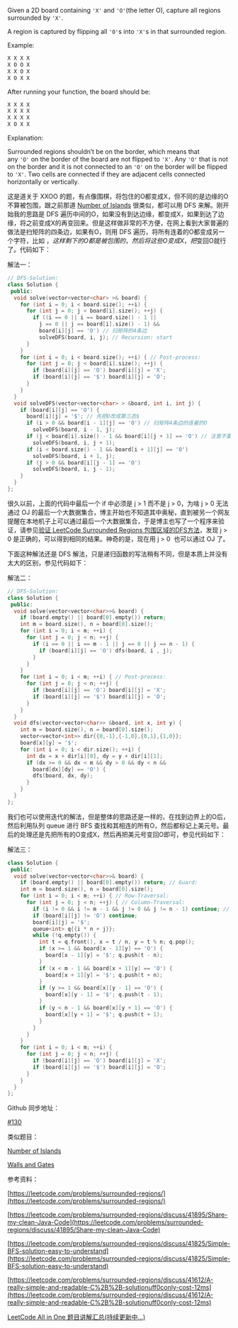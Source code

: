 Given a 2D board containing `'X'` and `'O'`(the letter O), capture all regions surrounded by `'X'`.

A region is captured by flipping all `'O'`s into `'X'`s in that surrounded region.

Example:

```cpp
X X X X
X O O X
X X O X
X O X X
```

After running your function, the board should be:

```cpp
X X X X
X X X X
X X X X
X O X X
```

Explanation:

Surrounded regions shouldn’t be on the border, which means that any `'O'` on the border of the board are not flipped to `'X'`. Any `'O'` that is not on the border and it is not connected to an `'O'` on the border will be flipped to `'X'`. Two cells are connected if they are adjacent cells connected horizontally or vertically.

这是道关于 XXOO 的题，有点像围棋，将包住的O都变成X，但不同的是边缘的O不算被包围，跟之前那道 [Number of Islands](http://www.cnblogs.com/grandyang/p/4402656.html) 很类似，都可以用 DFS 来解。刚开始我的思路是 DFS 遍历中间的O，如果没有到达边缘，都变成X，如果到达了边缘，将之前变成X的再变回来。但是这样做非常的不方便，在网上看到大家普遍的做法是扫矩阵的四条边，如果有O，则用 DFS 遍历，将所有连着的O都变成另一个字符，比如 $，这样剩下的O都是被包围的，然后将这些O变成X，把$变回O就行了。代码如下：

解法一：

```cpp
// DFS-Solution:
class Solution {
 public:
  void solve(vector<vector<char> >& board) {
    for (int i = 0; i < board.size(); ++i) {
      for (int j = 0; j < board[i].size(); ++j) {
        if ((i == 0 || i == board.size() - 1 ||
          j == 0 || j == board[i].size() - 1) &&
          board[i][j] == 'O') // 扫矩阵的4条边
          solveDFS(board, i, j); // Recursion: start
      }
    }
    for (int i = 0; i < board.size(); ++i) { // Post-process:
      for (int j = 0; j < board[i].size(); ++j) {
        if (board[i][j] == 'O') board[i][j] = 'X';
        if (board[i][j] == '$') board[i][j] = 'O';
      }
    }
  }
  void solveDFS(vector<vector<char> > &board, int i, int j) {
    if (board[i][j] == 'O') {
      board[i][j] = '$'; // 先把O改成第三态$
      if (i > 0 && board[i - 1][j] == 'O') // 扫矩阵4条边的连着的O
        solveDFS(board, i - 1, j);
      if (j < board[i].size() - 1 && board[i][j + 1] == 'O') // 注意不要越界
        solveDFS(board, i, j + 1);
      if (i < board.size() - 1 && board[i + 1][j] == 'O') 
        solveDFS(board, i + 1, j);
      if (j > 0 && board[i][j - 1] == 'O') 
        solveDFS(board, i, j - 1);
    }
  }
};
```

很久以前，上面的代码中最后一个 if 中必须是 j > 1 而不是 j > 0，为啥 j > 0 无法通过 OJ 的最后一个大数据集合，博主开始也不知道其中奥秘，直到被另一个网友提醒在本地机子上可以通过最后一个大数据集合，于是博主也写了一个程序来验证，请参见[验证 LeetCode Surrounded Regions 包围区域的DFS方法](http://www.cnblogs.com/grandyang/p/4759189.html)，发现 j > 0 是正确的，可以得到相同的结果。神奇的是，现在用 j > 0  也可以通过 OJ 了。

下面这种解法还是 DFS 解法，只是递归函数的写法稍有不同，但是本质上并没有太大的区别，参见代码如下：

解法二：

```cpp
// DFS-Solution:
class Solution {
 public:
  void solve(vector<vector<char>>& board) {
    if (board.empty() || board[0].empty()) return;
    int m = board.size(), n = board[0].size();
    for (int i = 0; i < m; ++i) {
      for (int j = 0; j < n; ++j) {
        if (i == 0 || i == m - 1 || j == 0 || j == n - 1) {
          if (board[i][j] == 'O') dfs(board, i , j);
        }
      }   
    }
    for (int i = 0; i < m; ++i) { // Post-process:
      for (int j = 0; j < n; ++j) {
        if (board[i][j] == 'O') board[i][j] = 'X';
        if (board[i][j] == '$') board[i][j] = 'O';
      }
    }
  }
  void dfs(vector<vector<char>> &board, int x, int y) {
    int m = board.size(), n = board[0].size();
    vector<vector<int>> dir{{0,-1},{-1,0},{0,1},{1,0}};
    board[x][y] = '$';
    for (int i = 0; i < dir.size(); ++i) {
      int dx = x + dir[i][0], dy = y + dir[i][1];
      if (dx >= 0 && dx < m && dy > 0 && dy < n &&
        board[dx][dy] == 'O') {
        dfs(board, dx, dy);
      }
    }
  }
};
```

我们也可以使用迭代的解法，但是整体的思路还是一样的，在找到边界上的O后，然后利用队列 queue 进行 BFS 查找和其相连的所有O，然后都标记上美元号。最后的处理还是先把所有的O变成X，然后再把美元号变回O即可，参见代码如下：

解法三：

```cpp
class Solution {
 public:
  void solve(vector<vector<char>>& board) {
    if (board.empty() || board[0].empty()) return; // Guard:
    int m = board.size(), n = board[0].size();
    for (int i = 0; i < m; ++i) { // Row-Traversal:
      for (int j = 0; j < n; ++j) { // Column-Traversal:
        if (i != 0 && i != m - 1 && j != 0 && j != n - 1) continue; // 非边界
        if (board[i][j] != 'O') continue;
        board[i][j] = '$';
        queue<int> q{{i * n + j}};
        while (!q.empty()) {
          int t = q.front(), x = t / n, y = t % n; q.pop();
          if (x >= 1 && board[x - 1][y] == 'O') {
            board[x - 1][y] = '$'; q.push(t - n);
          }
          if (x < m - 1 && board[x + 1][y] == 'O') {
            board[x + 1][y] = '$'; q.push(t + n);
          }
          if (y >= 1 && board[x][y - 1] == 'O') {
            board[x][y - 1] = '$'; q.push(t - 1);
          }
          if (y < n - 1 && board[x][y + 1] == 'O') {
            board[x][y + 1] = '$'; q.push(t + 1);
          }
        }
      }
    }
    for (int i = 0; i < m; ++i) {
      for (int j = 0; j < n; ++j) {
        if (board[i][j] == 'O') board[i][j] = 'X';
        if (board[i][j] == '$') board[i][j] = 'O';
      }
    }
  }
};
```

Github 同步地址：

[#130](https://github.com/grandyang/leetcode/issues/130)

类似题目：

[Number of Islands](http://www.cnblogs.com/grandyang/p/4402656.html)

[Walls and Gates](http://www.cnblogs.com/grandyang/p/5285868.html)

参考资料：

[https://leetcode.com/problems/surrounded-regions/](https://leetcode.com/problems/surrounded-regions/)

[https://leetcode.com/problems/surrounded-regions/discuss/41895/Share-my-clean-Java-Code](https://leetcode.com/problems/surrounded-regions/discuss/41895/Share-my-clean-Java-Code)

[https://leetcode.com/problems/surrounded-regions/discuss/41825/Simple-BFS-solution-easy-to-understand](https://leetcode.com/problems/surrounded-regions/discuss/41825/Simple-BFS-solution-easy-to-understand)

[https://leetcode.com/problems/surrounded-regions/discuss/41612/A-really-simple-and-readable-C%2B%2B-solutionuff0conly-cost-12ms](https://leetcode.com/problems/surrounded-regions/discuss/41612/A-really-simple-and-readable-C%2B%2B-solutionuff0conly-cost-12ms)

[LeetCode All in One 题目讲解汇总(持续更新中...)](http://www.cnblogs.com/grandyang/p/4606334.html)

